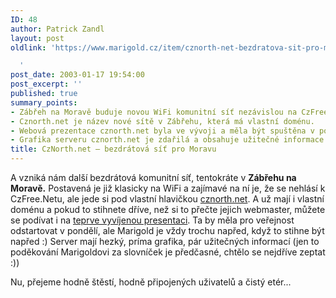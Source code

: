 ```yaml
---
ID: 48
author: Patrick Zandl
layout: post
oldlink: 'https://www.marigold.cz/item/cznorth-net-bezdratova-sit-pro-moravu

  '
post_date: 2003-01-17 19:54:00
post_excerpt: ''
published: true
summary_points:
- Zábřeh na Moravě buduje novou WiFi komunitní síť nezávislou na CzFree.Net.
- Cznorth.net je název nové sítě v Zábřehu, která má vlastní doménu.
- Webová prezentace cznorth.net byla ve vývoji a měla být spuštěna v pondělí.
- Grafika serveru cznorth.net je zdařilá a obsahuje užitečné informace.
title: CzNorth.net – bezdrátová síť pro Moravu
---
```


<p>
A vzniká nám další bezdrátová komunitní síť, tentokráte v <STRONG>Zábřehu na Moravě.</STRONG> Postavená je již klasicky na WiFi a zajímavé na ní je, že se nehlásí k CzFree.Netu, ale jede si pod vlastní hlavičkou <A href="http://www.cznorth.net/">cznorth.net</A>. A už mají i vlastní doménu a pokud to stihnete dříve, než si to přečte jejich webmaster, můžete se podívat i na <A href="http://www.cznorth.net/web/index.php?source=main.php" target=_blank>teprve vyvíjenou presentaci</A>. Ta by měla pro veřejnost odstartovat v pondělí, ale Marigold je vždy trochu napřed, když to stihne být napřed :) Server mají hezký, príma grafika, pár užitečných informací (jen to poděkování Marigoldovi za slovníček je předčasné, chtělo se nejdříve zeptat :))</p>

<p>
Nu, přejeme hodně štěstí, hodně připojených uživatelů a čistý etér...</p>